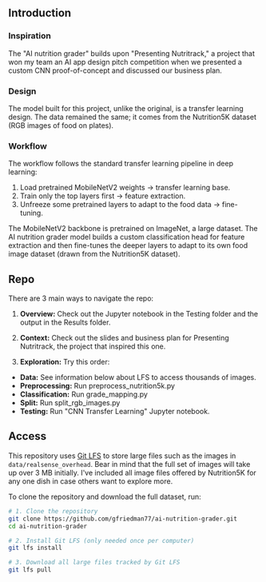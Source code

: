 ## Introduction

### Inspiration
The "AI nutrition grader" builds upon "Presenting Nutritrack," a project that won my team an AI app design 
pitch competition when we presented a custom CNN proof-of-concept and discussed our business plan.

### Design
The model built for this project, unlike the original, is a transfer learning design. The data remained the same; it comes from the Nutrition5K dataset (RGB images of food on plates).

### Workflow

The workflow follows the standard transfer learning pipeline in deep learning:

1) Load pretrained MobileNetV2 weights → transfer learning base.
2) Train only the top layers first → feature extraction.
3) Unfreeze some pretrained layers to adapt to the food data → fine-tuning.

The MobileNetV2 backbone is pretrained on ImageNet, a large dataset. The AI nutrition grader model
builds a custom classification head for feature extraction and then fine-tunes the deeper layers 
to adapt to its own food image dataset (drawn from the Nutrition5K dataset).

## Repo 

There are 3 main ways to navigate the repo:

1) **Overview:** Check out the Jupyter notebook in the Testing folder and the output in the Results folder.

2) **Context:** Check out the slides and business plan for Presenting Nutritrack, the project that inspired this one.

3) **Exploration:** Try this order:
   
- **Data:** See information below about LFS to access thousands of images.
- **Preprocessing:** Run preprocess_nutrition5k.py 
- **Classification:** Run grade_mapping.py
- **Split:** Run split_rgb_images.py
- **Testing:** Run "CNN Transfer Learning" Jupyter notebook.

## Access

This repository uses [Git LFS](https://git-lfs.github.com/) to store large files such as the images 
in `data/realsense_overhead`.  Bear in mind that the full set of images will take up over 3 MB initially. 
I've included all image files offered by Nutrition5K for any one dish in case others want to explore more.

To clone the repository and download the full dataset, run:

```bash
# 1. Clone the repository
git clone https://github.com/gfriedman77/ai-nutrition-grader.git
cd ai-nutrition-grader

# 2. Install Git LFS (only needed once per computer)
git lfs install

# 3. Download all large files tracked by Git LFS
git lfs pull
